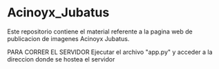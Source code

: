# Acinoyx_Jubatus
Este repositorio contiene el material referente a la pagina web de publicacion de imagenes Acinoyx Jubatus.

PARA CORRER EL SERVIDOR
Ejecutar el archivo "app.py" y acceder a la direccion donde se hostea el servidor

